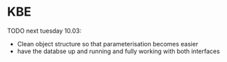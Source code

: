 # KBE

TODO next tuesday 10.03:
- Clean object structure so that parameterisation becomes easier
- have the databse up and running and fully working with both interfaces